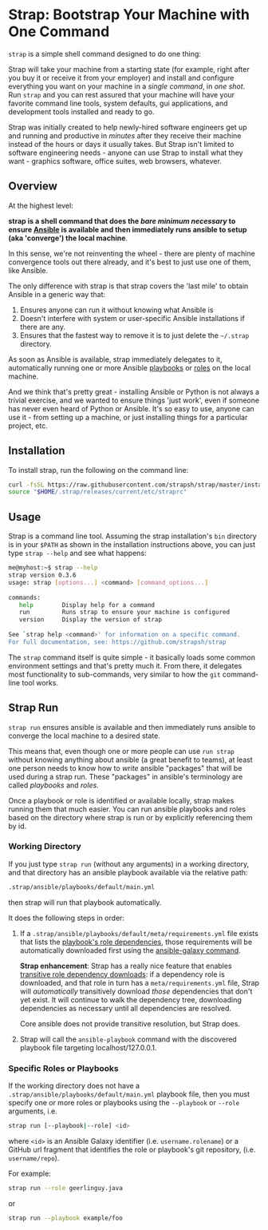 # Strap: Bootstrap Your Machine with One Command

`strap` is a simple shell command designed to do one thing: 

Strap will take your machine from a starting state (for example, right after you buy it or receive it from your 
employer) and install and configure everything you want on your machine in a *single command*, in *one shot*.  Run 
`strap` and you can rest assured that your machine will have your favorite command line tools, system defaults, gui 
applications, and development tools installed and ready to go.

Strap was initially created to help newly-hired software engineers get up and running and
productive in *minutes* after they receive their machine instead of the hours or days it usually takes.  But Strap
isn't limited to software engineering needs - anyone can use Strap to install what they want - graphics software, 
office suites, web browsers, whatever.

<!-- 

## Watch It Run!

Here's a little `strap run` recording to whet your appetite for the things Strap can do for you:

[![asciicast](https://asciinema.org/a/188040.png)](https://asciinema.org/a/188040)

-->

## Overview

At the highest level:

**strap is a shell command that does the _bare minimum necessary_ to ensure 
[Ansible](https://docs.ansible.com/ansible/latest/index.html) is available and then immediately runs 
ansible to setup (aka 'converge') the local machine**.

In this sense, we're not reinventing the wheel - there are plenty of machine convergence tools out there already, and
it's best to just use one of them, like Ansible.

The only difference with strap is that strap covers the 'last mile' to obtain Ansible in a generic way that:

1. Ensures anyone can run it without knowing what Ansible is
1. Doesn't interfere with system or user-specific Ansible installations if there are any.
1. Ensures that the fastest way to remove it is to just delete the `~/.strap` directory.

As soon as Ansible is available, strap immediately delegates to it, automatically running one or more Ansible 
[playbooks](https://docs.ansible.com/ansible/latest/user_guide/playbooks.html) or 
[roles](https://docs.ansible.com/ansible/latest/user_guide/playbooks_reuse_roles.html) on the local machine.

And we think that's pretty great - installing Ansible or Python is not always a trivial exercise, and we wanted to
ensure things 'just work', even if someone has never even heard of Python or Ansible.  It's so easy to use, anyone
can use it - from setting up a machine, or just installing things for a particular project, etc.

## Installation

To install strap, run the following on the command line:

```bash
curl -fsSL https://raw.githubusercontent.com/strapsh/strap/master/install | bash
source "$HOME/.strap/releases/current/etc/straprc"
```

## Usage

Strap is a command line tool.  Assuming the strap installation's `bin` directory is in your `$PATH` as shown in the
installation instructions above, you can just type `strap --help` and see what happens:

```bash
me@myhost:~$ strap --help
strap version 0.3.6
usage: strap [options...] <command> [command_options...]
 
commands:
   help        Display help for a command
   run         Runs strap to ensure your machine is configured
   version     Display the version of strap
 
See `strap help <command>' for information on a specific command.
For full documentation, see: https://github.com/strapsh/strap
```

The `strap` command itself is quite simple - it basically loads some common environment settings and that's pretty 
much it. From there, it delegates most functionality to sub-commands, very similar to how the `git` command-line tool 
works.

## Strap Run

`strap run` ensures ansible is available and then immediately runs ansible to converge the local machine to a desired state.

This means that, even though one or more people can use `run strap` without knowing anything
about ansible (a great benefit to teams), at least one person needs to know how
to _write_ ansible "packages" that will be used during a strap run.  These "packages" in ansible's 
terminology are called _playbooks_ and _roles_.

Once a playbook or role is identified or available locally, strap makes running them that much easier.  You can run 
ansible playbooks and roles based on the directory where strap is run or by explicitly referencing them by id.

### Working Directory

If you just type `strap run` (without any arguments) in a working directory, and that directory has an ansible playbook 
available via the relative path:

```bash
.strap/ansible/playbooks/default/main.yml
```

then strap will run that playbook automatically.

It does the following steps in order:

1.  If a `.strap/ansible/playbooks/default/meta/requirements.yml` file exists that lists the 
    [playbook's role dependencies](https://galaxy.ansible.com/docs/using/installing.html#installing-multiple-roles-from-a-file),
    those requirements will be automatically downloaded first using the
    [ansible-galaxy command](https://docs.ansible.com/ansible/latest/cli/ansible-galaxy.html).
    
    **Strap enhancement**: Strap has a really nice feature that enables [transitive role dependency downloads](https://github.com/lhazlewood/ansible-galaxy-install):  if
    a dependency role is downloaded, and that role in turn has a `meta/requirements.yml` file, Strap will _automatically_
    transitively download _those_ dependencies that don't yet exist.  It will continue to walk the dependency tree, 
    downloading dependencies as necessary until all dependencies are resolved.
    
    Core ansible does not provide transitive resolution, but Strap does.

1. Strap will call the `ansible-playbook` command with the discovered playbook file targeting localhost/127.0.0.1.

### Specific Roles or Playbooks

If the working directory does not have a `.strap/ansible/playbooks/default/main.yml` playbook file, then you must
specify one or more roles or playbooks using the `--playbook` or `--role` arguments, i.e.

```bash
strap run [--playbook|--role] <id>
```

where `<id>` is an Ansible Galaxy identifier (i.e. `username.rolename`) or a GitHub url fragment that identifies the
role or playbook's git repository, (i.e. `username/repo`).

For example:

```bash
strap run --role geerlinguy.java
```

or

```bash
strap run --playbook example/foo
```


<!-- 

## Strap Packages

Strap is designed to have a lean core with most functionality coming from packages.  This section explains 
what packages are, how to use them, and how to write your own package(s) if you want to add or extend Strap 
functionality.

### What Is A Strap Package?

A Strap package is just a folder with bash scripts described by a `package.yml` file. 
This means Strap can access functionality from anywhere it can access a folder.  And because git repositories are 
folders, Strap can pull in functionality from anywhere it can access a git repository via a simple `git clone` command 
based on the package's unique identifier.

### Strap Package Identifier

A Strap Package Identifier is a string that uniquely identifies a Strap package.

The package identifier string format MUST adhere to the following definition:

    strap-package-id = group-id ":" package-name [":" package-version]
    
    group-id = "com.github." github-account-name
    
where
 * `github-account-name` equals a valid github username or organization name, for example `jsmith` or `strapsh`
 * `package-name` equals a git repository name within the specified github account, for example `cool-package`
 * `package-version`, if present, equals a git [refname](https://git-scm.com/docs/gitrevisions#gitrevisions-emltrefnamegtemegemmasterememheadsmasterememrefsheadsmasterem) that MUST be a tag, branch
    or commit sha that can be provided as an argument to `git checkout`.
    
A package release SHOULD always have a `package-version` string that conforms to the semantic version name scheme 
defined in the [Semantic Versioning 2.0.0 specification](https://semver.org/spec/v2.0.0.html).

Some examples:

 * `com.github.acme:hello:0.2.1`
 * `com.github.strapsh:cool-package:1.0.3`

> NOTE: we realize it is a rather constrictive requirement to have all packages hosted on github and conform to the
  specified location and naming scheme.  These restrictions will be relaxed when Strap's functionality
  is enhanced to support arbitrary repository locations (e.g. bitbucket, gitlab, Artifactory, etc).

#### Strap Package Resolution

How does Strap download a package based on the package identifier?

Consider the following Strap Package Identifier example:

    com.github.acme:hello:1.0.2
    
This tells strap to download the package source code obtained by (effectively) running:

```bash
git clone https://github.com/acme/hello
cd hello
git checkout tags/1.0.2
```

#### Strap Package Resolution Without `:package-version`
      
If there is not a `:package-version` suffix in a `strap-package-id`, a `:package-version` value of `:HEAD` will be 
assumed and the git repository's `origin/HEAD` will be used as the package source.

For example, consider the following Strap package id:

    com.github.acme:hello
    
This indicates the package source code will be obtained by (effectively) running:

```bash
git clone https://github.com/acme/hello

```
 
and no specific branch will be checked out (implying the default branch will be used, which is `master` in most cases).

> **WARNING**:
> 
> It is *strongly recommended to always specify a `:package-version` suffix* in every strap package idenfier to ensure
> deterministic (repeatable) behavior.  Omitting `:package-version` suffixes - and relying on the `:HEAD` default - 
> can cause errors or problems during a `strap` run. Omission can be useful while developing a package, but it is 
> recommended to provide a `:package-version` suffix at all other times.

### Strap Packages Directory

Any package referenced by you (or by other packages) that are not included in the Strap installation 
are automatically downloaded and stored in your `$HOME/.strap/packages` directory.

This directory is organized according to the following rules based on the Strap Package ID.  An example Strap
Package ID of `com.github.acme:hello:1.0.2` will be used for illustration purposes.

* The strap package id's `group-id` component is parsed, and period characters ( `.` ) are replaced with 
  forward-slash characters ( `/` ).  For example, the `group-id` of `com.github.acme` becomes `com/github/acme`

* The resulting string is appended with a forward-slash ( `/` ).  For example, `com/github/acme` becomes 
  `com/github/acme/`
  
* The resulting string is appended with the package id's `package-name` component.  For 
  example, `com/github/acme/` becomes `com/github/acme/hello`
  
* The resulting string is appended with a forward-slash ( `/` ).  For example, `com/github/acme/hello` becomes 
  `com/github/acme/hello/`

* The resulting string is appended with the `strap-package-id`'s `package-version` component if one exists, or `HEAD`
  if one doesn't exist.  For example:
  
  * A strap package id of `com.github.acme:hello:1.0.2` becomes `com/github/acme/hello/1.0.2` and
  * A strap package id of `com.github.acme:hello` becomes `com/github/acme/hello/HEAD`
  
* The resulting string is appended to the string `$HOME/.strap/packages/`.  For example,
  `com/github/acme/hello/1.0.2` becomes `$HOME/.strap/packages/com/github/acme/hello/1.0.2`

* The resulting string is used as the argument to the `mkdir -p` command, which is used to create the directory where 
  that package's code will be downloaded, for example:
  
  `mkdir -p "$HOME/.strap/packages/com/github/acme/hello/1.0.2"`


### Strap Package Structure

A strap package is a folder containing:

* A `META/package.yml` file
* Any number of bash scripts

Assuming `https://github.com/acme/hello` was a strap package repository, here is an example of what its directory 
structure might look like:

```
cmd/
    hello
hooks/
    run
lib/
    hello.sh
META/
    package.yml
```

The above tree shows the following:

* `META/package.yml` is a Strap package yaml file.  This file contains metadata about your package that Strap uses
  to ensure your package can be referenced by other packages, as well as enable any Strap sub-commands your package
  might provide, and more.

* `cmd/hello` is an executable script that can be executed as a strap sub-command.  That is, a strap user could
  type `strap hello` and strap would delegate execution to your `cmd/hello` script.  When committing this file to 
  source control, ensure that the file's executable flag is set, for example `chmod u+x cmd/hello`.

* `hooks/run` is an executable script that will execute when `strap run` is called. For example, if a strap user types
  `strap run` to kick off a run, strap will in turn invoke `hooks/run` as part of that execution phase.  Scripts in 
  the `hooks` directory must match exactly the name of the strap command being run.  Additionally, when committing 
  this file to source control, also ensure that the file's executable flag is set, for example `chmod u+x hooks/run`.

* `lib/hello.sh` is a bash script that may export shell variables and functions that can be sourced (used) by other 
  packages
  
  For example, if `lib/hello.sh` had a function definition like this:
  
      com::github::acme::hello() { 
        echo "hello"
      }
      
  other packages could *import* `hello.sh` and then they would be able to invoke `com::github::acme::hello` when they 
  wanted.
  
  We will cover how to import package library scripts soon.
  
 -->
